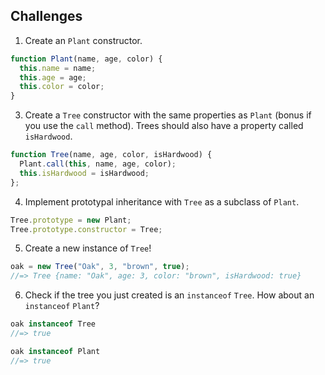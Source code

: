 ## Challenges

1. Create an `Plant` constructor.

  ```js
  function Plant(name, age, color) {
    this.name = name;
    this.age = age;
    this.color = color;
  }
  ```

3. Create a `Tree` constructor with the same properties as `Plant` (bonus if you use the `call` method). Trees should also have a property called `isHardwood`.

  ```js
  function Tree(name, age, color, isHardwood) {
    Plant.call(this, name, age, color);
    this.isHardwood = isHardwood;
  };
  ```

4. Implement prototypal inheritance with `Tree` as a subclass of `Plant`.

  ```js
  Tree.prototype = new Plant;
  Tree.prototype.constructor = Tree;
  ```

5. Create a new instance of `Tree`!

  ```js
  oak = new Tree("Oak", 3, "brown", true);
  //=> Tree {name: "Oak", age: 3, color: "brown", isHardwood: true}
  ```

6. Check if the tree you just created is an `instanceof` `Tree`. How about an `instanceof` `Plant`?

  ```js
  oak instanceof Tree
  //=> true

  oak instanceof Plant
  //=> true
  ```
